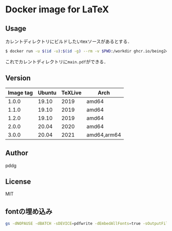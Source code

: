 # Docker image for LaTeX

## Usage

カレントディレクトリにビルドしたいtexソースがあるとする．

```bash
$ docker run -u $(id -u):$(id -g) --rm -v $PWD:/workdir ghcr.io/being24/latex-docker latexmk main.tex
```

これでカレントディレクトリに`main.pdf`ができる．

## Version

| Image tag | Ubuntu | TeXLive | Arch        |
| --------- | ------ | ------- | ----------- |
| 1.0.0     | 19.10  | 2019    | amd64       |
| 1.1.0     | 19.10  | 2019    | amd64       |
| 1.2.0     | 19.10  | 2019    | amd64       |
| 2.0.0     | 20.04  | 2020    | amd64       |
| 3.0.0     | 20.04  | 2021    | amd64,arm64 |

## Author

pddg

## License

MIT

## fontの埋め込み

```bash
gs -dNOPAUSE -dBATCH -sDEVICE=pdfwrite -dEmbedAllFonts=true -sOutputFile=output.pdf -f input.pdf
```
